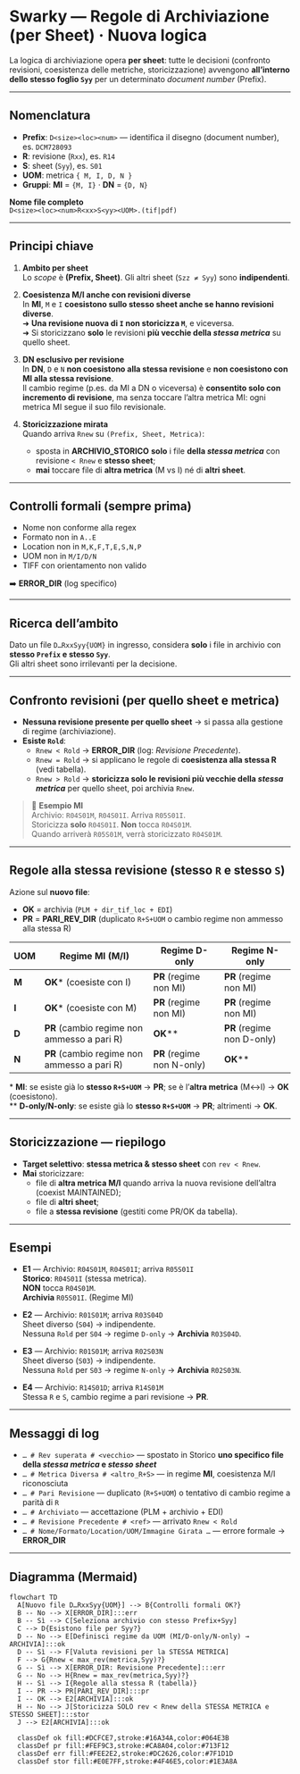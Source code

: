 # Swarky — Regole di Archiviazione (per Sheet) · Nuova logica

La logica di archiviazione opera **per sheet**: tutte le decisioni (confronto revisioni, coesistenza delle metriche, storicizzazione) avvengono **all’interno dello stesso foglio `Syy`** per un determinato *document number* (Prefix).

---

## Nomenclatura

- **Prefix**: `D<size><loc><num>` — identifica il disegno (document number), es. `DCM728093`
- **R**: revisione (`Rxx`), es. `R14`
- **S**: sheet (`Syy`), es. `S01`
- **UOM**: metrica `{ M, I, D, N }`
- **Gruppi**: **MI** = `{M, I}` · **DN** = `{D, N}`

**Nome file completo**  
`D<size><loc><num>R<xx>S<yy><UOM>.(tif|pdf)`

---

## Principi chiave

1. **Ambito per sheet**  
   Lo *scope* è **(Prefix, Sheet)**. Gli altri sheet (`Szz ≠ Syy`) sono **indipendenti**.

2. **Coesistenza M/I anche con revisioni diverse**  
   In **MI**, `M` e `I` **coesistono sullo stesso sheet anche se hanno revisioni diverse**.  
   ➜ **Una revisione nuova di `I` non storicizza `M`**, e viceversa.  
   ➜ Si storicizzano **solo** le revisioni **più vecchie della *stessa metrica*** su quello sheet.

3. **DN esclusivo per revisione**  
   In **DN**, `D` e `N` **non coesistono alla stessa revisione** e **non coesistono con MI alla stessa revisione**.  
   Il cambio regime (p.es. da MI a DN o viceversa) è **consentito solo con incremento di revisione**, ma senza toccare l’altra metrica MI: ogni metrica MI segue il suo filo revisionale.

4. **Storicizzazione mirata**  
   Quando arriva `Rnew` su `(Prefix, Sheet, Metrica)`:
   - sposta in **ARCHIVIO_STORICO** **solo** i file **della *stessa metrica*** con revisione `< Rnew` e **stesso sheet**;
   - **mai** toccare file di **altra metrica** (M vs I) né di **altri sheet**.

---

## Controlli formali (sempre prima)

- Nome non conforme alla regex  
- Formato non in `A..E`  
- Location non in `M,K,F,T,E,S,N,P`  
- UOM non in `M/I/D/N`  
- TIFF con orientamento non valido

➡️ **ERROR_DIR** (log specifico)

---

## Ricerca dell’ambito

Dato un file `D…RxxSyy{UOM}` in ingresso, considera **solo** i file in archivio con **stesso `Prefix` e stesso `Syy`**.  
Gli altri sheet sono irrilevanti per la decisione.

---

## Confronto revisioni (per quello sheet e metrica)

- **Nessuna revisione presente per quello sheet** → si passa alla gestione di regime (archiviazione).
- **Esiste `Rold`**:
  - `Rnew < Rold` → **ERROR_DIR** (log: *Revisione Precedente*).
  - `Rnew = Rold` → si applicano le regole di **coesistenza alla stessa R** (vedi tabella).
  - `Rnew > Rold` → **storicizza solo le revisioni più vecchie della *stessa metrica*** per quello sheet, poi archivia `Rnew`.

> 🔎 **Esempio MI**  
> Archivio: `R04S01M`, `R04S01I`. Arriva `R05S01I`.  
> Storicizza **solo** `R04S01I`. **Non** tocca `R04S01M`.  
> Quando arriverà `R05S01M`, verrà storicizzato `R04S01M`.

---

## Regole alla **stessa revisione** (stesso `R` e stesso `S`)

Azione sul **nuovo file**:

- **OK** = archivia (`PLM + dir_tif_loc + EDI`)
- **PR** = **PARI_REV_DIR** (duplicato `R+S+UOM` o cambio regime non ammesso alla stessa R)

| UOM      | Regime **MI** (M/I)                        | Regime **D-only**            | Regime **N-only**            |
|----------|--------------------------------------------|------------------------------|------------------------------|
| **M**    | **OK*** (coesiste con I)                   | **PR** (regime non MI)       | **PR** (regime non MI)       |
| **I**    | **OK*** (coesiste con M)                   | **PR** (regime non MI)       | **PR** (regime non MI)       |
| **D**    | **PR** (cambio regime non ammesso a pari R)| **OK****                     | **PR** (regime non D-only)   |
| **N**    | **PR** (cambio regime non ammesso a pari R)| **PR** (regime non N-only)   | **OK****                     |

\* **MI**: se esiste già lo **stesso `R+S+UOM`** → **PR**; se è l’**altra metrica** (M↔I) → **OK** (coesistono).  
\*\* **D-only/N-only**: se esiste già lo **stesso `R+S+UOM`** → **PR**; altrimenti → **OK**.

---

## Storicizzazione — riepilogo

- **Target selettivo**: **stessa metrica & stesso sheet** con `rev < Rnew`.
- **Mai** storicizzare:
  - file di **altra metrica M/I** quando arriva la nuova revisione dell’altra (coexist MAINTAINED);
  - file di **altri sheet**;
  - file a **stessa revisione** (gestiti come PR/OK da tabella).

---

## Esempi

- **E1** — Archivio: `R04S01M`, `R04S01I`; arriva `R05S01I`  
  **Storico**: `R04S01I` (stessa metrica).  
  **NON** tocca `R04S01M`.  
  **Archivia** `R05S01I`. (Regime MI)

- **E2** — Archivio: `R01S01M`; arriva `R03S04D`  
  Sheet diverso (`S04`) → indipendente.  
  Nessuna `Rold` per `S04` → regime `D-only` → **Archivia** `R03S04D`.

- **E3** — Archivio: `R01S01M`; arriva `R02S03N`  
  Sheet diverso (`S03`) → indipendente.  
  Nessuna `Rold` per `S03` → regime `N-only` → **Archivia** `R02S03N`.

- **E4** — Archivio: `R14S01D`; arriva `R14S01M`  
  Stessa `R` e `S`, cambio regime a pari revisione → **PR**.

---

## Messaggi di log

- `… # Rev superata # <vecchio>` — spostato in Storico **uno specifico file della *stessa metrica* e *stesso sheet***  
- `… # Metrica Diversa # <altro_R+S>` — in regime **MI**, coesistenza M/I riconosciuta  
- `… # Pari Revisione` — duplicato (`R+S+UOM`) o tentativo di cambio regime a parità di `R`  
- `… # Archiviato` — accettazione (PLM + archivio + EDI)  
- `… # Revisione Precedente # <ref>` — arrivato `Rnew < Rold`  
- `… # Nome/Formato/Location/UOM/Immagine Girata …` — errore formale → **ERROR_DIR**

---

## Diagramma (Mermaid)

```mermaid
flowchart TD
  A[Nuovo file D…RxxSyy{UOM}] --> B{Controlli formali OK?}
  B -- No --> X[ERROR_DIR]:::err
  B -- Sì --> C[Seleziona archivio con stesso Prefix+Syy]
  C --> D{Esistono file per Syy?}
  D -- No --> E[Definisci regime da UOM (MI/D-only/N-only) → ARCHIVIA]:::ok
  D -- Sì --> F[Valuta revisioni per la STESSA METRICA]
  F --> G{Rnew < max_rev(metrica,Syy)?}
  G -- Sì --> X[ERROR_DIR: Revisione Precedente]:::err
  G -- No --> H{Rnew = max_rev(metrica,Syy)?}
  H -- Sì --> I{Regole alla stessa R (tabella)}
  I -- PR --> PR[PARI_REV_DIR]:::pr
  I -- OK --> E2[ARCHIVIA]:::ok
  H -- No --> J[Storicizza SOLO rev < Rnew della STESSA METRICA e STESSO SHEET]:::stor
  J --> E2[ARCHIVIA]:::ok

  classDef ok fill:#DCFCE7,stroke:#16A34A,color:#064E3B
  classDef pr fill:#FEF9C3,stroke:#CA8A04,color:#713F12
  classDef err fill:#FEE2E2,stroke:#DC2626,color:#7F1D1D
  classDef stor fill:#E0E7FF,stroke:#4F46E5,color:#1E3A8A
